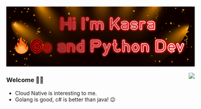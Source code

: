 

<p align="center">
  <img alig src="https://github.com/Thakay/Thakay/blob/main/hi.gif" />
</p>

<img align="right" src="https://github-readme-stats.vercel.app/api?username=Thakay&show_icons=true&icon_color=1EDA32&text_color=718096&bg_color=00000000&hide_title=true&hide_border=true" />

### Welcome 🙋‍♂️

- Cloud Native is interesting to me.
- Golang is good, c# is better than java! :wink:
